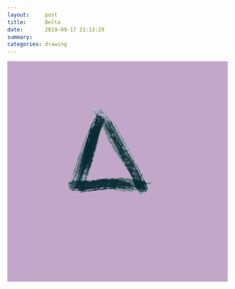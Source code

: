 ```yaml
---
layout:     post
title:      Delta
date:       2019-09-17 21:13:29
summary:    
categories: drawing
---
```

![Delta](/images/diary/Delta.png ".")
